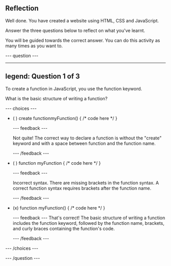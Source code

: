 ## Reflection

Well done. You have created a website using HTML, CSS and JavaScript.

Answer the three questions below to reflect on what you've learnt.

You will be guided towards the correct answer. You can do this activity as many times as you want to.

--- question ---

---
legend: Question 1 of 3
---

To create a function in JavaScript, you use the function keyword.

What is the basic structure of writing a function?

--- choices ---

- ( ) create functionmyFunction() { /* code here */ }

  --- feedback ---

  Not quite! The correct way to declare a function is without the "create" keyword and with a space between function and the function name.

  --- /feedback ---

- ( ) function myFunction { /* code here */ }

  --- feedback ---

  Incorrect syntax. There are missing brackets in the function syntax. A correct function syntax requires brackets after the function name.

  --- /feedback ---

- (x) function myFunction() { /* code here */ }

  --- feedback ---
  That's correct! The basic structure of writing a function includes the function keyword, followed by the function name, brackets, and curly braces containing the function's code.

  --- /feedback ---

--- /choices ---

--- /question ---
